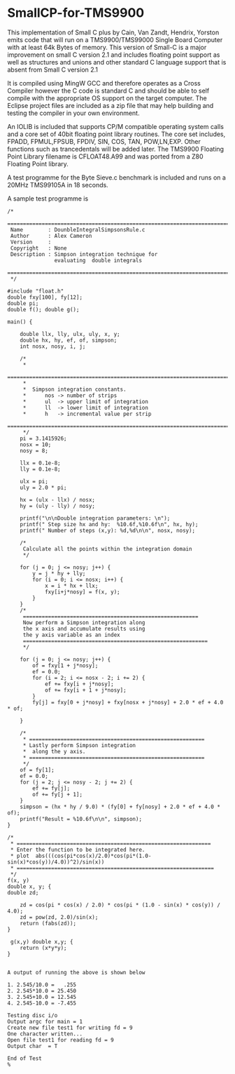 # SmallCP-for-TMS9900
This implementation of Small C plus by  Cain, Van Zandt, Hendrix, Yorston emits code that will run on a TMS9900/TMS99000 
Single Board Computer with at least 64k Bytes of memory.    This version of Small-C is a major improvement on small C version 2.1
and includes floating point support as well as structures and unions and other standard C language support that is absent from
Small C version 2.1

It is compiled using MingW GCC and therefore operates as a Cross Compiler however the C code is standard C and 
should be able to self compile with the appropriate OS support on the target computer.  The Eclipse project files are included as a zip file that
may help building and testing the compiler in your own environment.

An IOLIB is included that supports CP/M compatible operating system calls and a core set of 40bit floating point library routines.  The core set
includes, FPADD, FPMUL,FPSUB, FPDIV, SIN, COS, TAN, POW,LN,EXP.   Other functions such as trancedentals will be added later.  The TMS9900 Floating Point Library filename is CFLOAT48.A99 and
was ported from a Z80 Floating Point library.

A test programme for the Byte Sieve.c benchmark is included and runs on a 20MHz TMS99105A in 18 seconds.

A sample test programme is 

```
/*
 ============================================================================
 Name        : DounbleIntegralSimpsonsRule.c
 Author      : Alex Cameron
 Version     :
 Copyright   : None
 Description : Simpson integration technique for
 	 	 	   evaluating  double integrals
 ============================================================================
 */

#include "float.h"
double fxy[100], fy[12];
double pi;
double f(); double g();

main() {

	double llx, lly, ulx, uly, x, y;
	double hx, hy, ef, of, simpson;
	int nosx, nosy, i, j;

	/*
	 *
	============================================================================
	 *
	 *	Simpson integration constants.
	 *		nos -> number of strips
	 *		ul  -> upper limit of integration
	 *		ll  -> lower limit of integration
	 *		h   -> incremental value per strip
	 =============================================================================
	 */
	pi = 3.1415926;
	nosx = 10;
	nosy = 8;

	llx = 0.1e-8;
	lly = 0.1e-8;

	ulx = pi;
	uly = 2.0 * pi;

	hx = (ulx - llx) / nosx;
	hy = (uly - lly) / nosy;

	printf("\n\nDouble integration parameters: \n");
	printf(" Step size hx and hy:  %10.6f,%10.6f\n", hx, hy);
	printf(" Number of steps (x,y): %d,%d\n\n", nosx, nosy);

	/*
	 Calculate all the points within the integration domain
	 */

	for (j = 0; j <= nosy; j++) {
		y = j * hy + lly;
		for (i = 0; i <= nosx; i++) {
			x = i * hx + llx;
			fxy[i+j*nosy] = f(x, y);
		}
	}
	/*
	 ========================================================
	 Now perform a Simpson integration along
	 the x axis and accumulate results using
	 the y axis variable as an index
	 ===========================================================
	 */

	for (j = 0; j <= nosy; j++) {
		of = fxy[1 + j*nosy];
		ef = 0.0;
		for (i = 2; i <= nosx - 2; i += 2) {
			ef += fxy[i + j*nosy];
			of += fxy[i + 1 + j*nosy];
		}
		fy[j] = fxy[0 + j*nosy] + fxy[nosx + j*nosy] + 2.0 * ef + 4.0 * of;

	}

	/*
	 * ========================================================
	 * Lastly perform Simpson integration
	 *  along the y axis.
	 * ========================================================
	 */
	of = fy[1];
	ef = 0.0;
	for (j = 2; j <= nosy - 2; j += 2) {
		ef += fy[j];
		of += fy[j + 1];
	}
	simpson = (hx * hy / 9.0) * (fy[0] + fy[nosy] + 2.0 * ef + 4.0 * of);
	printf("Result = %10.6f\n\n", simpson);
}

/*
 * ==============================================================
 * Enter the function to be integrated here.
 * plot  abs(((cos(pi*cos(x)/2.0)*cos(pi*(1.0-sin(x)*cos(y))/4.0))^2)/sin(x))
 * ===============================================================
 */
f(x, y)
double x, y; {
double zd;

	zd = cos(pi * cos(x) / 2.0) * cos(pi * (1.0 - sin(x) * cos(y)) / 4.0);
	zd = pow(zd, 2.0)/sin(x);
	return (fabs(zd));
}

 g(x,y) double x,y; {
	return (x*y*y);
}


```
```
A output of running the above is shown below

1. 2.545/10.0 =   .255
2. 2.545*10.0 = 25.450
3. 2.545+10.0 = 12.545
4. 2.545-10.0 = -7.455

Testing disc i/o
Output argc for main = 1
Create new file test1 for writing fd = 9
One character written...
Open file test1 for reading fd = 9
Output char  = T

End of Test
%
```
